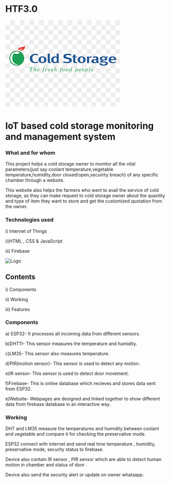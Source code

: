 # HTF3.0
![alt text](https://github.com/KumarMohit85/images/blob/main/logo_cold.png)

# IoT based cold storage monitoring and management system
### What and for whom 
This project helps  a cold storage owner to monitor all the vital parameters(just say coolant temperature,vegetable temperature,humidity,door closed/open,secuirity breach) of any specific chamber through a website.

This website also helps the farmers who want to avail the service of cold storage, as they can make request to cold storage owner about the quantity and type of item they want to store and get the customized quotation from the owner. 

### Technologies used
 i) Internet of Things

 ii)HTML , CSS & JavaScript

 iii) Firebase

![Logo](https://dev-to-uploads.s3.amazonaws.com/uploads/articles/th5xamgrr6se0x5ro4g6.png)


## Contents
 i) Components

 ii) Working

 iii) Features

### Components
 a) ESP32- It processes all incoming data from different  sensors.

 b)DHT11- This sensor measures the temperature and humidity.

 c)LM35- This sensor also measures temperature.

 d)PIR(motion sensor)- This sensor  is used to detect any motion.

 e)IR sensor- This sensor is used to detect door movement.

 f)Firebase- This is online database which recieves and stores data sent from ESP32.
 
 e)Website- Webpages are designed and linked together to show different data from firebase database in an interactive way.

### Working
DHT and LM35 measure the temperatures  and humidity between coolant and vegetable and compare it for checking the preservative mode.

ESP32 connect with internet and send real time temperature , humidity, preservative mode, security status to firebase.

Device also contain IR sensor , PIR sensor which are able to detect human motion in chamber and status of door .

Device also send the security alert or update on owner whatsapp.






 


